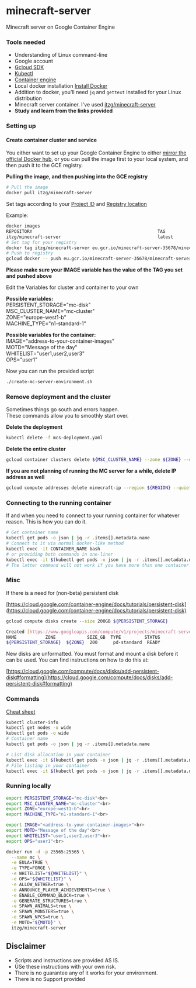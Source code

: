 # minecraft-server
Minecraft server on Google Container Engine


### Tools needed
* Understanding of Linux command-line
* Google account
* [Gcloud SDK](https://cloud.google.com/sdk/downloads)
* [Kubectl](https://kubernetes.io/docs/tasks/tools/install-kubectl/)
* [Container engine](https://cloud.google.com/container-engine/docs/quickstart)
* Local docker installation [Install Docker](https://docs.docker.com/engine/installation/)
* Addition to docker, you'll need `jq` and `gettext` installed for your Linux distribution
* Minecraft server container. I've used [itzg/minecraft-server](https://hub.docker.com/r/itzg/minecraft-server/)
* **Study and learn from the links provided**


### Setting up

#### Create container cluster and service
You either want to set up your Google Container Engine to either [mirror the official Docker hub](https://cloud.google.com/container-registry/docs/using-dockerhub-mirroring), or you can pull the image first to your local system, and then push it to the GCE registry.

**Pulling the image, and then pushing into the GCE registry**
```bash
# Pull the image
docker pull itzg/minecraft-server
```

Set tags according to your [Project ID](https://support.google.com/cloud/answer/6158840?hl=en) and [Registry location](https://cloud.google.com/container-registry/docs/quickstart)

Example:
```bash
docker images
REPOSITORY                                                TAG                 IMAGE ID            CREATED             SIZE
itzg/minecraft-server                                     latest              0d7b50698515        11 days ago         295MB
# Set tag for your registry
docker tag itzg/minecraft-server eu.gcr.io/minecraft-server-35678/minecraft-server
# Push to registry
gcloud docker -- push eu.gcr.io/minecraft-server-35678/minecraft-server
```

**Please make sure your IMAGE variable has the value of the TAG you set and pushed above**

Edit the Variables for cluster and container to your own

**Possible variables:** <br>
PERSISTENT_STORAGE="mc-disk"<br>
MSC_CLUSTER_NAME="mc-cluster"<br>
ZONE="europe-west1-b"<br>
MACHINE_TYPE="n1-standard-1"<br>

**Possible variables for the container:** <br>
IMAGE="address-to-your-container-images"<br>
MOTD="Message of the day"<br>
WHITELIST="user1,user2,user3"<br>
OPS="user1"<br>

Now you can run the provided script
```bash
./create-mc-server-environment.sh
```

### Remove deployment and the cluster
Sometimes things go south and errors happen.<br>
These commands allow you to smoothly start over.

**Delete the deployment**
```bash
kubectl delete -f mcs-deployment.yaml
```

**Delete the entire cluster**
```bash
gcloud container clusters delete ${MSC_CLUSTER_NAME} --zone ${ZONE} --quiet
```

**If you are not planning of running the MC server for a while, delete IP address as well** <br>
```bash
gcloud compute addresses delete minecraft-ip --region ${REGION} --quiet
```

### Connecting to the running container
If and when you need to connect to your running container for whatever reason. This is how you can do it.

```bash
# Get container name
kubectl get pods -o json | jq -r .items[].metadata.name
# Connect to it via normal docker-like method
kubectl exec -it CONTAINER_NAME bash
# or providing both commands in one-liner
kubectl exec -it $(kubectl get pods -o json | jq -r .items[].metadata.name) bash
# The latter command will not work if you have more than one container
```


### Misc
If there is a need for (non-beta) persistent disk

[https://cloud.google.com/container-engine/docs/tutorials/persistent-disk](https://cloud.google.com/container-engine/docs/tutorials/persistent-disk)

```bash
gcloud compute disks create --size 200GB ${PERSISTENT_STORAGE}

Created [https://www.googleapis.com/compute/v1/projects/minecraft-server-185418/zones/${ZONE}/disks/${PERSISTENT_STORAGE}].
NAME           ZONE            SIZE_GB  TYPE         STATUS
${PERSISTENT_STORAGE}  ${ZONE}  200      pd-standard  READY
```

New disks are unformatted. You must format and mount a disk before it<br>
can be used. You can find instructions on how to do this at:

[https://cloud.google.com/compute/docs/disks/add-persistent-disk#formatting](https://cloud.google.com/compute/docs/disks/add-persistent-disk#formatting)


### Commands
[Cheat sheet](https://kubernetes.io/docs/user-guide/kubectl-cheatsheet/)

```bash
kubectl cluster-info
kubectl get nodes -o wide
kubectl get pods -o wide
# Container name
kubectl get pods -o json | jq -r .items[].metadata.name
```

```bash
# List disk allocation in your container
kubectl exec -it $(kubectl get pods -o json | jq -r .items[].metadata.name) -- bash -c "df -h"
# File listing in your container
kubectl exec -it $(kubectl get pods -o json | jq -r .items[].metadata.name) -- bash -c "ls -la"
```

### Running locally
```bash
export PERSISTENT_STORAGE="mc-disk"<br>
export MSC_CLUSTER_NAME="mc-cluster"<br>
export ZONE="europe-west1-b"<br>
export MACHINE_TYPE="n1-standard-1"<br>

export IMAGE="<address-to-your-container-images>"<br>
export MOTD="Message of the day"<br>
export WHITELIST="user1,user2,user3"<br>
export OPS="user1"<br>

docker run -d -p 25565:25565 \
  --name mc \
  -e EULA=TRUE \
  -e TYPE=FORGE \
  -e WHITELIST="${WHITELIST}" \
  -e OPS="${WHITELIST}" \
  -e ALLOW_NETHER=true \
  -e ANNOUNCE_PLAYER_ACHIEVEMENTS=true \
  -e ENABLE_COMMAND_BLOCK=true \
  -e GENERATE_STRUCTURES=true \
  -e SPAWN_ANIMALS=true \
  -e SPAWN_MONSTERS=true \
  -e SPAWN_NPCS=true \
  -e MOTD="${MOTD}" \
  itzg/minecraft-server
```


## Disclaimer
* Scripts and instructions are provided AS IS.
* ÚSe these instructions with your own risk.
* There is no guarantee any of it works for your environment.
* There is no Support provided